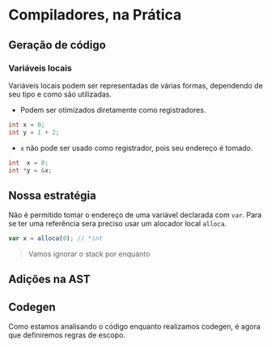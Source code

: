 <!-- LTeX: language=pt-br -->
# Compiladores, na Prática

## Geração de código

### Variáveis locais

Variáveis locais podem ser representadas de várias formas, dependendo de seu tipo
e como são utilizadas.

- Podem ser otimizados diretamente como registradores.

```c
int x = 0;
int y = 1 + 2;
```

- `x` não pode ser usado como registrador, pois seu endereço é tomado.

```c
int  x = 0;
int *y = &x;
```

## Nossa estratégia

Não é permitido tomar o endereço de uma variável declarada com `var`. Para
se ter uma referência sera preciso usar um alocador local `alloca`.

```js
var x = alloca(0); // *int
```

> Vamos ignorar o stack por enquanto

## Adições na AST

## Codegen

Como estamos analisando o código enquanto realizamos codegen, é agora que
definiremos regras de escopo.
